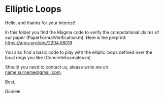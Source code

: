 # Elliptic Loops
Hello, and thanks for your interest!

In this folder you find the Magma code to verify the computational claims of our paper (PaperFormalVerification.m).
Here is the preprint: https://arxiv.org/abs/2204.08019

You also find a basic code to play with the elliptic loops defined over the local rings you like (ConcreteExamples.m).

Should you need to contact us, please write me on name.surname@gmail.com.

Best,

Daniele
